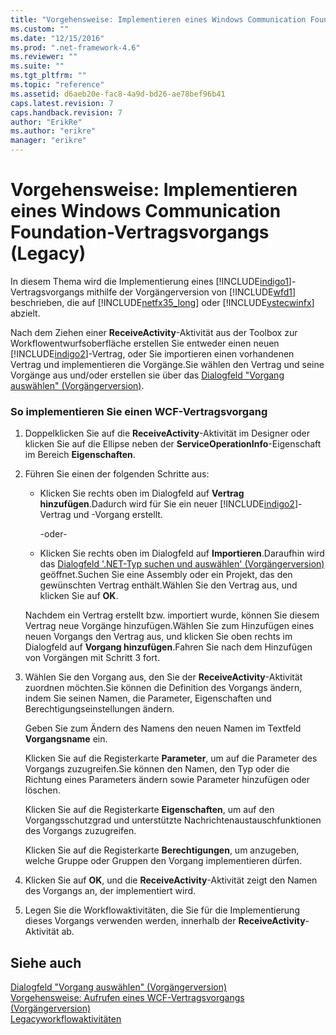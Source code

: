 ```yaml
---
title: "Vorgehensweise: Implementieren eines Windows Communication Foundation-Vertragsvorgangs (Legacy) | Microsoft Docs"
ms.custom: ""
ms.date: "12/15/2016"
ms.prod: ".net-framework-4.6"
ms.reviewer: ""
ms.suite: ""
ms.tgt_pltfrm: ""
ms.topic: "reference"
ms.assetid: d6aeb20e-fac8-4a9d-bd26-ae78bef96b41
caps.latest.revision: 7
caps.handback.revision: 7
author: "ErikRe"
ms.author: "erikre"
manager: "erikre"
---
```

# Vorgehensweise: Implementieren eines Windows Communication Foundation-Vertragsvorgangs (Legacy)
In diesem Thema wird die Implementierung eines [!INCLUDE[indigo1](../workflow-designer/includes/indigo1_md.md)]\-Vertragsvorgangs mithilfe der Vorgängerversion von [!INCLUDE[wfd1](../workflow-designer/includes/wfd1_md.md)] beschrieben, die auf [!INCLUDE[netfx35_long](../workflow-designer/includes/netfx35_long_md.md)] oder [!INCLUDE[vstecwinfx](../workflow-designer/includes/vstecwinfx_md.md)] abzielt.  
  
 Nach dem Ziehen einer **ReceiveActivity**\-Aktivität aus der Toolbox zur Workflowentwurfsoberfläche erstellen Sie entweder einen neuen [!INCLUDE[indigo2](../workflow-designer/includes/indigo2_md.md)]\-Vertrag, oder Sie importieren einen vorhandenen Vertrag und implementieren die Vorgänge.Sie wählen den Vertrag und seine Vorgänge aus und\/oder erstellen sie über das [Dialogfeld "Vorgang auswählen" \(Vorgängerversion\)](../workflow-designer/choose-operation-dialog-box-legacy.md).  
  
### So implementieren Sie einen WCF\-Vertragsvorgang  
  
1.  Doppelklicken Sie auf die **ReceiveActivity**\-Aktivität im Designer oder klicken Sie auf die Ellipse neben der **ServiceOperationInfo**\-Eigenschaft im Bereich **Eigenschaften**.  
  
2.  Führen Sie einen der folgenden Schritte aus:  
  
    -   Klicken Sie rechts oben im Dialogfeld auf **Vertrag hinzufügen**.Dadurch wird für Sie ein neuer [!INCLUDE[indigo2](../workflow-designer/includes/indigo2_md.md)]\-Vertrag und \-Vorgang erstellt.  
  
         \-oder\-  
  
    -   Klicken Sie rechts oben im Dialogfeld auf **Importieren**.Daraufhin wird das [Dialogfeld '.NET\-Typ suchen und auswählen' \(Vorgängerversion\)](../workflow-designer/browse-and-select-a-dotnet-type-dialog-box-legacy.md) geöffnet.Suchen Sie eine Assembly oder ein Projekt, das den gewünschten Vertrag enthält.Wählen Sie den Vertrag aus, und klicken Sie auf **OK**.  
  
     Nachdem ein Vertrag erstellt bzw. importiert wurde, können Sie diesem Vertrag neue Vorgänge hinzufügen.Wählen Sie zum Hinzufügen eines neuen Vorgangs den Vertrag aus, und klicken Sie oben rechts im Dialogfeld auf **Vorgang hinzufügen**.Fahren Sie nach dem Hinzufügen von Vorgängen mit Schritt 3 fort.  
  
3.  Wählen Sie den Vorgang aus, den Sie der **ReceiveActivity**\-Aktivität zuordnen möchten.Sie können die Definition des Vorgangs ändern, indem Sie seinen Namen, die Parameter, Eigenschaften und Berechtigungseinstellungen ändern.  
  
     Geben Sie zum Ändern des Namens den neuen Namen im Textfeld **Vorgangsname** ein.  
  
     Klicken Sie auf die Registerkarte **Parameter**, um auf die Parameter des Vorgangs zuzugreifen.Sie können den Namen, den Typ oder die Richtung eines Parameters ändern sowie Parameter hinzufügen oder löschen.  
  
     Klicken Sie auf die Registerkarte **Eigenschaften**, um auf den Vorgangsschutzgrad und unterstützte Nachrichtenaustauschfunktionen des Vorgangs zuzugreifen.  
  
     Klicken Sie auf die Registerkarte **Berechtigungen**, um anzugeben, welche Gruppe oder Gruppen den Vorgang implementieren dürfen.  
  
4.  Klicken Sie auf **OK**, und die **ReceiveActivity**\-Aktivität zeigt den Namen des Vorgangs an, der implementiert wird.  
  
5.  Legen Sie die Workflowaktivitäten, die Sie für die Implementierung dieses Vorgangs verwenden werden, innerhalb der **ReceiveActivity**\-Aktivität ab.  
  
## Siehe auch  
 [Dialogfeld "Vorgang auswählen" \(Vorgängerversion\)](../workflow-designer/choose-operation-dialog-box-legacy.md)   
 [Vorgehensweise: Aufrufen eines WCF\-Vertragsvorgangs \(Vorgängerversion\)](../workflow-designer/how-to-invoke-a-windows-communication-foundation-contract-operation-legacy.md)   
 [Legacyworkflowaktivitäten](../workflow-designer/legacy-workflow-activities.md)